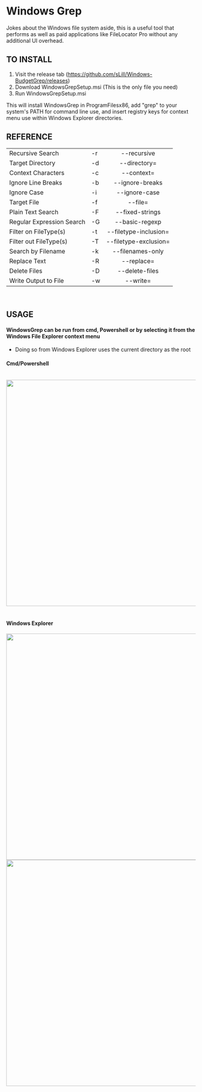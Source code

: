 <h1>Windows Grep</h1>

Jokes about the Windows file system aside, this is a useful tool that performs as well as paid applications like FileLocator Pro without any additional UI overhead.  

<h2>TO INSTALL</h2>

1. Visit the release tab (https://github.com/sLill/Windows-BudgetGrep/releases)
2. Download WindowsGrepSetup.msi (This is the only file you need)
2. Run WindowsGrepSetup.msi

This will install WindowsGrep in ProgramFilesx86, add "grep" to your system's PATH for command line use, and insert registry keys for context menu use within Windows Explorer directories.

<h2>REFERENCE</h2>

|                           |    |                       |
| ------------------------- | -- | :-------------------: |
| Recursive Search          | -r | --recursive           |
| Target Directory          | -d | --directory=          |
| Context Characters        | -c | --context=            |
| Ignore Line Breaks        | -b | --ignore-breaks       |
| Ignore Case               | -i | --ignore-case         |
| Target File               | -f | --file=               |
| Plain Text Search         | -F | --fixed-strings       |
| Regular Expression Search | -G | --basic-regexp        |
| Filter on FileType(s)     | -t | --filetype-inclusion= |
| Filter out FileType(s)    | -T | --filetype-exclusion= |
| Search by Filename        | -k | --filenames-only      |
| Replace Text              | -R | --replace=            |
| Delete Files              | -D | --delete-files        |
| Write Output to File      | -w | --write=              |

<br/>

<h2>USAGE</h2>
<h4>WindowsGrep can be run from cmd, Powershell or by selecting it from the Windows File Explorer context menu</h4>
<ul><li>Doing so from Windows Explorer uses the current directory as the root</li></ul> 

<h4>Cmd/Powershell</h4> <br/>
<img src="https://i.imgur.com/5tOOiZN.png" width="600"><br/><br/>

<h4>Windows Explorer</h4>
<img src="https://i.imgur.com/itZXt8i.png" width="600">
<img src="https://i.imgur.com/9qHhciw.png" width="600"><br/><br/>
